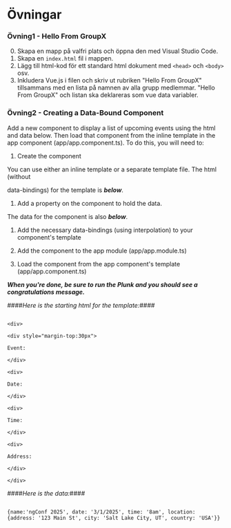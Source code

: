 # Övningar

### Övning1 - Hello From GroupX
0. Skapa en mapp på valfri plats och öppna den med Visual Studio Code.
1. Skapa en `index.html` fil i mappen.
2. Lägg till html-kod för ett standard html dokument med `<head>` och `<body>` osv.
3. Inkludera Vue.js i filen och skriv ut rubriken "Hello From GroupX" tillsammans med en lista på namnen av alla grupp medlemmar.
"Hello From GroupX" och listan ska deklareras som vue data variabler.

### Övning2 - Creating a Data-Bound Component
Add a new
component to display a list of upcoming events using the html and data below. Then load that
component from the inline template in the app component (app/app.component.ts). To do this,
you will need to:

1. Create the component

  

You can use either an inline template or a separate template file. The html (without

data-bindings) for the template is **_below_**.

1. Add a property on the component to hold the data.

  

The data for the component is also **_below_**.

  

1. Add the necessary data-bindings (using interpolation) to your component's template

  

1. Add the component to the app module (app/app.module.ts)

  

1. Load the component from the app component's template (app/app.component.ts)

  

**_When you're done, be sure to run the Plunk and you should see a congratulations message._**

####_Here is the starting html for the template:_####

```

<div>

<div style="margin-top:30px">

Event:

</div>

<div>

Date:

</div>

<div>

Time:

</div>

<div>

Address:

</div>

</div>

```

  

####_Here is the data:_####

```

{name:'ngConf 2025', date: '3/1/2025', time: '8am', location: {address: '123 Main St', city: 'Salt Lake City, UT', country: 'USA'}}

```

